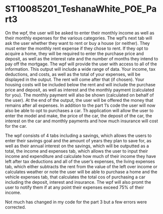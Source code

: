 # ST10085201_TeshanaWhite_POE_Part3
On the wpf, the user will be asked to enter their monthly income as well as their monthly expenses for the various categories. The wpf’s next tab will ask the user whether they want to rent or buy a house (or neither). They must enter the monthly rent expense if they chose to rent. If they opt to acquire a home, they will be required to enter the purchase price and deposit, as well as the interest rate and the number of months they intend to pay off the mortgage. The wpf  will provide the user with access to all of the information. This output will include a wide range of data. Your income, tax deductions, and costs, as well as the total of your expenses, will be displayed in the output. The rent will come after that (if chosen). Your housing costs will be included below the rent and will include the purchase price and deposit, as well as interest and the monthly payment (calculated for you). The monthly payment will also be shown (calculated on behalf of the user). At the end of the output, the user will be offered the money that remains after all expenses. In addition to the part 1’s code the user will now also be able to opt to purchases a car. Th application will allow the user to enter the model and make, the price of the car, the deposit of the car, the interest on the car and monthly payments and how much insurance will cost for the car. 

The wpf consists of 4 tabs including a savings, which allows the users to enter their savings goal and the amount of years they plan to save for, as well as their annual interest on the savings, which will be outputted as a total, the income and expenses tab, which allows the user to input their income and expenditure and calculate how much of their income they have left after tax deductions and all of the user’s expenses, the living expenses tab, which either subtracts the rent from the value of the left over income or calculates weather or note the user will be able to purchase a home and the vehicle expenses tab, that calculates the total cos of purchasing a car including the deposit, interest and insurance. The wpf will also promt the user to notify them if at any point their expenses exceed 75% of their income.

Not much has changed in my code for the part 3 but a few errors were corrected.
